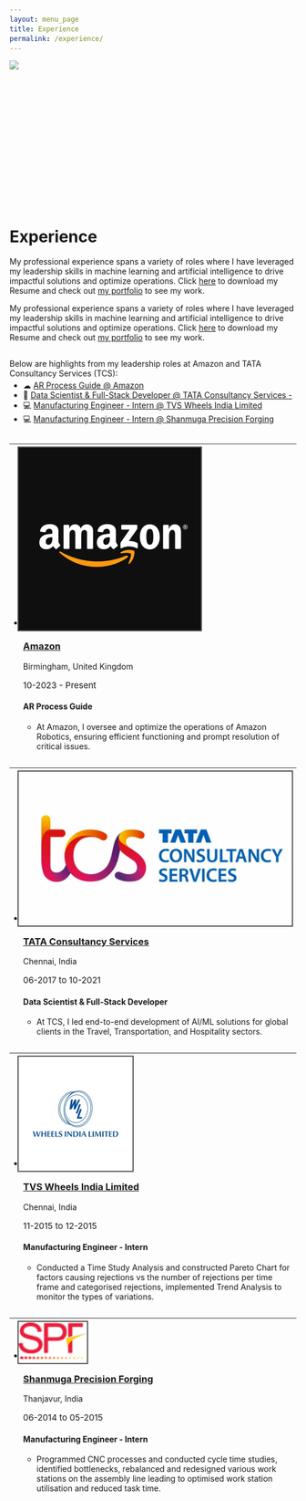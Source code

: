 ```yaml
---
layout: menu_page
title: Experience
permalink: /experience/
---
```


<script src="{{ base.url | prepend: site.url }}/assets/js/show_summary.js"></script>

<div class="container">
  <div style="width:100%;height:0; padding-top:50%;position:relative;">
    <img src="../images/experience/fig_desktop.png" style="width:100%; opacity:0.8; position:absolute; top:0; left:0">
  </div>  
  <div class="content">
    <h1>Experience</h1>
    <p><span class="cover-desc" style="color:var(--page-desc-color)">My professional experience spans a variety of roles where I have leveraged my leadership skills in machine learning and artificial intelligence to drive impactful solutions and optimize operations. Click <a href="http://127.0.0.1:4000/cv.pdf">here</a> to download my Resume and check out <a href="http://127.0.0.1:4000/portfolio/">my portfolio</a> to see my work.</span></p>
  </div>
</div>

<p><span class="page-desc">My professional experience spans a variety of roles where I have leveraged my leadership skills in machine learning and artificial intelligence to drive impactful solutions and optimize operations. Click <a href="http://127.0.0.1:4000/cv.pdf">here</a> to download my Resume and check out <a href="http://127.0.0.1:4000/portfolio/">my portfolio</a> to see my work.</span></p>

<!----------------------------------------------------------------------------->

<hr style="height:1px; visibility:hidden;" />

<div style="font-size: 100%;">

  <p>Below are highlights from my leadership roles at Amazon and TATA Consultancy Services (TCS):</p>

  <ul style="margin-top: -10px;">
  <li> &#9729; <a href="#PART_0">AR Process Guide @ Amazon </a></li>
  <li> &#129302; <a href="#PART_1">Data Scientist & Full-Stack Developer @ TATA Consultancy Services - </a></li>
  <li> &#128187; <a href="#PART_2">Manufacturing Engineer - Intern @ TVS Wheels India Limited </a></li>
  <li> &#128187; <a href="#PART_3">Manufacturing Engineer - Intern @ Shanmuga Precision Forging </a></li>
  </ul>

</div>



<!----------------------------------------------------------------------------->

<hr style="height:1px; visibility:hidden;" />
<hr style="height:1px;border-width:0;color:rgb(50,50,50);background-color:rgb(50,50,50)">

<ul class="post-list">
  <li>
    <a id='PART_0'></a>
    <div class="Box box-shadow-medium rounded-1 col-15">
      <div class="col-3 d-table-cell p-4 v-align-middle">
        <img class="image-preview " src="../images/experience/fig_amazon.png" style = "margin-left:-10px; margin-top:-10px; margin-bottom:-10px; border: 2px solid #555;"/>
      </div>
      <div class="col-11 d-table-cell p-3 h-align-left">
        <h3><a class="post-link" href="#">Amazon</a></h3>
        <p class="post-meta-description">Birmingham, United Kingdom</p>
        <p class="post-meta" style = "font-size: 15px; color: var(--low-emph);">
        10-2023 - Present
        </p>
        <h4> AR Process Guide </h4>
        <p class="post-meta-description">
          <ul>
            <li> At Amazon, I oversee and optimize the operations of Amazon Robotics, ensuring efficient functioning and prompt resolution of critical issues. 
            </li>
          </ul>
        </p>
        <span id="dots1"><p></p></span>
      </div>
    </div>
  </li>
</ul>

<!----------------------------------------------------------------------------->

<hr style="height:1px; visibility:hidden;" />
<hr style="height:1px;border-width:0;color:rgb(50,50,50);background-color:rgb(50,50,50)">

<ul class="post-list">
  <li>
    <a id='PART_1'></a>
    <div class="Box box-shadow-medium rounded-1 col-15">
      <div class="col-3 d-table-cell p-4 v-align-middle">
        <img class="image-preview " src="../images/experience/fig_tcs.jpg" style = "margin-left:-10px; margin-top:-10px; margin-bottom:-10px; border: 2px solid #555;"/>
      </div>
      <div class="col-11 d-table-cell p-3 h-align-left">
        <h3><a class="post-link" href="#">TATA Consultancy Services</a></h3>
        <p class="post-meta-description">Chennai, India</p>
        <p class="post-meta" style = "font-size: 15px; color: var(--low-emph);">
        06-2017 to 10-2021
        </p>
        <h4> Data Scientist & Full-Stack Developer </h4>
        <p class="post-meta-description">
          <ul>
            <li> At TCS, I led end-to-end development of AI/ML solutions for global clients in the Travel, Transportation, and Hospitality sectors.
            </li>
          </ul>
        </p>
        <span id="dots1"><p></p></span>
      </div>
    </div>
  </li>
</ul>

<!----------------------------------------------------------------------------->

<hr style="height:1px; visibility:hidden;" />
<hr style="height:1px;border-width:0;color:rgb(50,50,50);background-color:rgb(50,50,50)">

<ul class="post-list">
  <li>
    <a id='PART_2'></a>
    <div class="Box box-shadow-medium rounded-1 col-15">
      <div class="col-3 d-table-cell p-4 v-align-middle">
        <img class="image-preview " src="../images/experience/fig_tvs_wheels.jpeg" style = "margin-left:-10px; margin-top:-10px; margin-bottom:-10px; border: 2px solid #555;"/>
      </div>
      <div class="col-11 d-table-cell p-3 h-align-left">
        <h3><a class="post-link" href="#">TVS Wheels India Limited</a></h3>
        <p class="post-meta-description">Chennai, India</p>
        <p class="post-meta" style = "font-size: 15px; color: var(--low-emph);">
        11-2015 to 12-2015
        </p>
        <h4> Manufacturing Engineer - Intern </h4>
        <p class="post-meta-description">
          <ul>
            <li> Conducted a Time Study Analysis and constructed Pareto Chart for factors causing rejections vs the number of rejections per time frame and categorised rejections, implemented Trend Analysis to monitor the types of variations.
            </li>
          </ul>
        </p>
        <span id="dots1"><p></p></span>
      </div>
    </div>
  </li>
</ul>

<!----------------------------------------------------------------------------->

<hr style="height:1px; visibility:hidden;" />
<hr style="height:1px;border-width:0;color:rgb(50,50,50);background-color:rgb(50,50,50)">

<ul class="post-list">
  <li>
    <a id='PART_3'></a>
    <div class="Box box-shadow-medium rounded-1 col-15">
      <div class="col-3 d-table-cell p-4 v-align-middle">
        <img class="image-preview " src="../images/experience/fig_spf.png" style = "margin-left:-10px; margin-top:-10px; margin-bottom:-10px; border: 2px solid #555;"/>
      </div>
      <div class="col-11 d-table-cell p-3 h-align-left">
        <h3><a class="post-link" href="#">Shanmuga Precision Forging</a></h3>
        <p class="post-meta-description">Thanjavur, India</p>
        <p class="post-meta" style = "font-size: 15px; color: var(--low-emph);">
        06-2014 to 05-2015
        </p>
        <h4> Manufacturing Engineer - Intern </h4>
        <p class="post-meta-description">
          <ul>
            <li> Programmed CNC processes and conducted cycle time studies, identified bottlenecks, rebalanced and redesigned various work stations on the assembly line leading to optimised work station utilisation and reduced task time.
            </li>
          </ul>
        </p>
        <span id="dots1"><p></p></span>
      </div>
    </div>
  </li>
</ul>